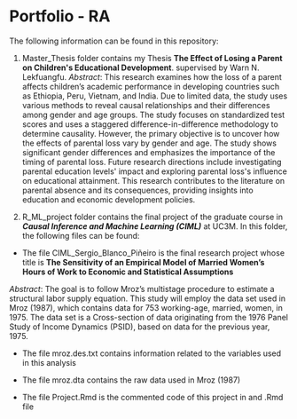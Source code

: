 # Portfolio - RA

The following information can be found in this repository:

1. Master_Thesis folder contains my Thesis **The Effect of Losing a Parent on Children's Educational Development**. supervised by Warn N. Lekfuangfu. *Abstract*: 
This research examines how the loss of a parent affects children’s academic performance
in developing countries such as Ethiopia, Peru, Vietnam, and India. Due to limited
data, the study uses various methods to reveal causal relationships and their differences
among gender and age groups. The study focuses on standardized test scores and uses a
staggered difference-in-difference methodology to determine causality. However, the primary
objective is to uncover how the effects of parental loss vary by gender and age. The
study shows significant gender differences and emphasizes the importance
of the timing of parental loss. Future research directions include investigating parental education levels' impact and exploring parental loss's influence on educational attainment. This research contributes to the literature on parental absence
and its consequences, providing insights into education and economic development policies.


2. R_ML_project folder contains the final project of the graduate course in ***Causal Inference and Machine Learning (CIML)*** at UC3M. In this folder, the following files can be found:

* The file CIML_Sergio_Blanco_Piñeiro is the final research project whose title is **The Sensitivity of an Empirical Model of Married Women’s Hours of Work to
Economic and Statistical Assumptions**

*Abstract*:
The goal is to follow Mroz’s multistage procedure to estimate a structural labor
supply equation. This study will employ the data set used in Mroz (1987), which contains data
for 753 working-age, married, women, in 1975. The data set is a Cross-section of data
originating from the 1976 Panel Study of Income Dynamics (PSID), based on data for
the previous year, 1975.

   * The file mroz.des.txt contains information related to the variables used in this analysis

   * The file mroz.dta contains the raw data used in Mroz (1987)
   * The file Project.Rmd is the commented code of this project in and .Rmd file
